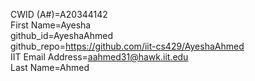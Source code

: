 CWID (A#)=A20344142  
First Name=Ayesha  
github_id=AyeshaAhmed  
github_repo=https://github.com/iit-cs429/AyeshaAhmed  
IIT Email Address=aahmed31@hawk.iit.edu  
Last Name=Ahmed  
